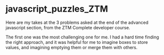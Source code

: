 # javascript_puzzles_ZTM

Here are my takes at the 3 problems asked at the end of the advanced javascript section, from the ZTM Complete developer course.

The first one was the most challenging one for me. 
I had a hard time finding the right approach, and it was helpful for me to imagine boxes to store values, and imagining emptying them or merge them with others.
